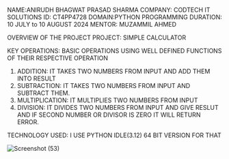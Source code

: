 NAME:ANIRUDH BHAGWAT PRASAD SHARMA
COMPANY: CODTECH IT SOLUTIONS
ID: CT4PP4728
DOMAIN:PYTHON PROGRAMMING
DURATION: 10 JULY to 10 AUGUST 2024
MENTOR: MUZAMMIL AHMED

OVERVIEW OF THE PROJECT
PROJECT: SIMPLE CALCULATOR

KEY OPERATIONS: BASIC OPERATIONS USING WELL DEFINED FUNCTIONS OF THEIR RESPECTIVE OPERATION
  1) ADDITION: IT TAKES TWO NUMBERS FROM INPUT AND ADD THEM INTO RESULT
  2) SUBTRACTION: IT TAKES TWO NUMBERS FROM INPUT AND SUBTRACT THEM.
  3) MULTIPLICATION: IT MULTIPLIES TWO NUMBERS FROM INPUT
  4) DIVISION: IT DIVIDES TWO NUMBERS FROM INPUT AND GIVE RESLUT AND IF SECOND NUMBER OR DIVISOR IS ZERO IT WILL RETURN ERROR.

TECHNOLOGY USED: I USE PYTHON IDLE(3.12) 64 BIT VERSION FOR THAT

![Screenshot (53)](https://github.com/user-attachments/assets/12025530-f175-4543-a2b2-6b18fa4c0e5c)




